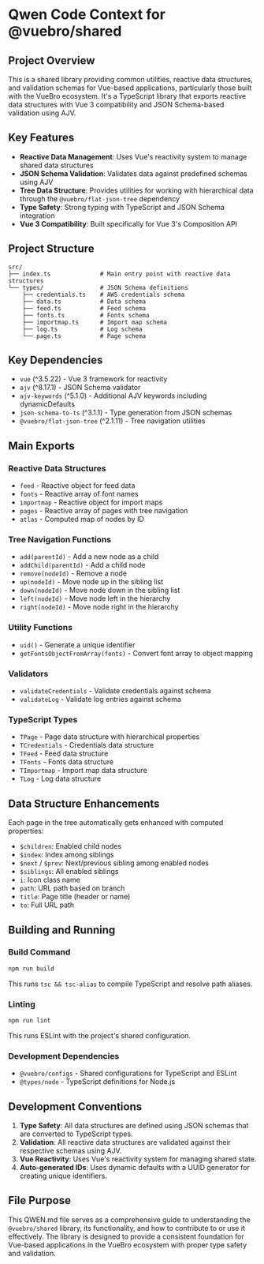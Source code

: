 # Qwen Code Context for @vuebro/shared

## Project Overview

This is a shared library providing common utilities, reactive data structures, and validation schemas for Vue-based applications, particularly those built with the VueBro ecosystem. It's a TypeScript library that exports reactive data structures with Vue 3 compatibility and JSON Schema-based validation using AJV.

## Key Features

- **Reactive Data Management**: Uses Vue's reactivity system to manage shared data structures
- **JSON Schema Validation**: Validates data against predefined schemas using AJV
- **Tree Data Structure**: Provides utilities for working with hierarchical data through the `@vuebro/flat-json-tree` dependency
- **Type Safety**: Strong typing with TypeScript and JSON Schema integration
- **Vue 3 Compatibility**: Built specifically for Vue 3's Composition API

## Project Structure

```
src/
├── index.ts              # Main entry point with reactive data structures
└── types/                # JSON Schema definitions
    ├── credentials.ts    # AWS credentials schema
    ├── data.ts           # Data schema
    ├── feed.ts           # Feed schema
    ├── fonts.ts          # Fonts schema
    ├── importmap.ts      # Import map schema
    ├── log.ts            # Log schema
    └── page.ts           # Page schema
```

## Key Dependencies

- `vue` (^3.5.22) - Vue 3 framework for reactivity
- `ajv` (^8.17.1) - JSON Schema validator
- `ajv-keywords` (^5.1.0) - Additional AJV keywords including dynamicDefaults
- `json-schema-to-ts` (^3.1.1) - Type generation from JSON schemas
- `@vuebro/flat-json-tree` (^2.1.11) - Tree navigation utilities

## Main Exports

### Reactive Data Structures
- `feed` - Reactive object for feed data
- `fonts` - Reactive array of font names
- `importmap` - Reactive object for import maps
- `pages` - Reactive array of pages with tree navigation
- `atlas` - Computed map of nodes by ID

### Tree Navigation Functions
- `add(parentId)` - Add a new node as a child
- `addChild(parentId)` - Add a child node
- `remove(nodeId)` - Remove a node
- `up(nodeId)` - Move node up in the sibling list
- `down(nodeId)` - Move node down in the sibling list
- `left(nodeId)` - Move node left in the hierarchy
- `right(nodeId)` - Move node right in the hierarchy

### Utility Functions
- `uid()` - Generate a unique identifier
- `getFontsObjectFromArray(fonts)` - Convert font array to object mapping

### Validators
- `validateCredentials` - Validate credentials against schema
- `validateLog` - Validate log entries against schema

### TypeScript Types
- `TPage` - Page data structure with hierarchical properties
- `TCredentials` - Credentials data structure
- `TFeed` - Feed data structure
- `TFonts` - Fonts data structure
- `TImportmap` - Import map data structure
- `TLog` - Log data structure

## Data Structure Enhancements

Each page in the tree automatically gets enhanced with computed properties:
- `$children`: Enabled child nodes
- `$index`: Index among siblings
- `$next` / `$prev`: Next/previous sibling among enabled nodes
- `$siblings`: All enabled siblings
- `i`: Icon class name
- `path`: URL path based on branch
- `title`: Page title (header or name)
- `to`: Full URL path

## Building and Running

### Build Command
```bash
npm run build
```
This runs `tsc && tsc-alias` to compile TypeScript and resolve path aliases.

### Linting
```bash
npm run lint
```
This runs ESLint with the project's shared configuration.

### Development Dependencies
- `@vuebro/configs` - Shared configurations for TypeScript and ESLint
- `@types/node` - TypeScript definitions for Node.js

## Development Conventions

1. **Type Safety**: All data structures are defined using JSON schemas that are converted to TypeScript types.
2. **Validation**: All reactive data structures are validated against their respective schemas using AJV.
3. **Vue Reactivity**: Uses Vue's reactivity system for managing shared state.
4. **Auto-generated IDs**: Uses dynamic defaults with a UUID generator for creating unique identifiers.

## File Purpose

This QWEN.md file serves as a comprehensive guide to understanding the `@vuebro/shared` library, its functionality, and how to contribute to or use it effectively. The library is designed to provide a consistent foundation for Vue-based applications in the VueBro ecosystem with proper type safety and validation.